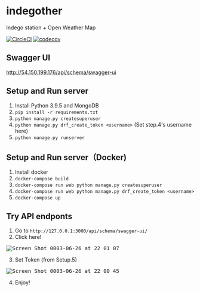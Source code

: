 # indegother

Indego station + Open Weather Map

[![CircleCI](https://circleci.com/gh/shirakia/indegother/tree/main.svg?style=svg)](https://circleci.com/gh/shirakia/indegother/tree/main)
[![codecov](https://codecov.io/gh/shirakia/indegother/branch/main/graph/badge.svg?token=MSHF4XNC7K)](https://codecov.io/gh/shirakia/indegother)

## Swagger UI

http://54.150.199.176/api/schema/swagger-ui

## Setup and Run server
1. Install Python 3.9.5 and MongoDB
2. `pip install -r requirements.txt`
4. `python manage.py createsuperuser`
5. `python manage.py drf_create_token <username>` (Set step.4's username here)
6. `python manage.py runserver`

## Setup and Run server（Docker)
1. Install docker
2. `docker-compose build`
3. `docker-compose run web python manage.py createsuperuser`
4. `docker-compose run web python manage.py drf_create_token <username>`
5. `docker-compose up`

## Try API endponts

1. Go to `http://127.0.0.1:3000/api/schema/swagger-ui/`
2. Click here!

<kbd>![Screen Shot 0003-06-26 at 22 01 07](https://user-images.githubusercontent.com/728375/123513835-66b7ee00-d6ca-11eb-9af9-7c11cd549864.png)</kbd>

3. Set Token (from Setup.5) 

<kbd>![Screen Shot 0003-06-26 at 22 00 45](https://user-images.githubusercontent.com/728375/123513824-599aff00-d6ca-11eb-98e0-51602cfb2207.png)</kbd>

4. Enjoy!
